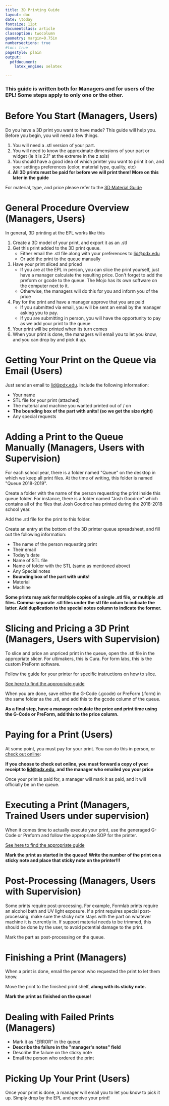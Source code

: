 ```yaml
---
title: 3D Printing Guide
layout: doc
date: \today
fontsize: 12pt
documentclass: article
classoption: twocolumn
geometry: margin=0.75in
numbersections: true
#toc: true
pagestyle: plain
output:
  pdfdocument:
    latex_engine: xelatex

---
```


### This guide is written both for Managers and for users of the EPL! Some steps apply to only one or the other.

# Before You Start (Managers, Users)

Do you have a 3D print you want to have made?  This guide will help you. Before you begin, you will need a few things.
 
1. You will need a .stl version of your part.
1. You will need to know the approximate dimensions of your part or widget (ie it is 2.1" at the extreme in the z axis)
1. You should have a good idea of which printer you want to print it on, and your settings preferences (color, material type, quality, etc)
1. **All 3D prints must be paid for before we will print them! More on this later in the guide**

For material, type, and price please refer to the [3D Material Guide](Printer-Materials)


# General Procedure Overview (Managers, Users)
In general, 3D printing at the EPL works like this
1. Create a 3D model of your print, and export it as an .stl
1. Get this print added to the 3D print queue.
    * Either email the .stl file along with your preferences to lid@pdx.edu
    * Or add the print to the queue manually
1. Have your print sliced and priced
	* If you are at the EPL in person, you can slice the print yourself, just have a manager calculate the resulting price. Don't forget to add the preform or gcode to the queue. The Mojo has its own software on the computer next to it.
	* Otherwise, the managers will do this for you and inform you of the price
1. Pay for the print and have a manager approve that you are paid
	* If you submitted via email, you will be sent an email by the manager asking you to pay.
	* If you are submitting in person, you will have the opportunity to pay as we add your print to the queue
1. Your print will be printed when its turn comes
1. When your print is done, the managers will email you to let you know, and you can drop by and pick it up.

# Getting Your Print on the Queue via Email (Users)
Just send an email to lid@pdx.edu. Include the following information:
- Your name
- STL file for your print (attached)
- The material and machine you wanted printed out of / on
- __The bounding box of the part with units! (so we get the size right)__
- Any special requests

# Adding a Print to the Queue Manually (Managers, Users with Supervision)
For each school year, there is a folder named "Queue" on the desktop in which we keep all print files. At the time of writing, this folder is named "Queue 2018-2019".

Create a folder with the name of the person requesting the print inside this queue folder. For instance, there is a folder named "Josh Goodroe" which contains all of the files that Josh Goodroe has printed during the 2018-2018 school year.

Add the .stl file for the print to this folder.

Create an entry at the bottom of the 3D printer queue spreadsheet, and fill out the following information:
- The name of the person requesting print
- Their email
- Today's date
- Name of STL file
- Name of folder with the STL (same as mentioned above)
- Any Special notes
- __Bounding box of the part with units!__
- Material
- Machine

**Some prints may ask for multiple copies of a single .stl file, or multiple .stl files. Comma-separate .stl files under the stl file colum to indicate the latter. Add duplication to the special notes column to indicate the former.**

# Slicing and Pricing a 3D Print (Managers, Users with Supervision)

To slice and price an unpriced print in the queue, open the .stl file in the appropriate slicer. For ultimakers, this is Cura. For form labs, this is the custom PreForm software.

Follow the guide for your printer for specific instructions on how to slice.

[See here to find the appropriate guide](/doc/equip/printer)

When you are done, save either the G-Code (.gcode) or PreForm (.form) in the same folder as the .stl, and add this to the gcode column of the queue. 

**As a final step, have a manager calculate the price and print time using the G-Code or PreForm, add this to the price column.**

# Paying for a Print (Users)

At some point, you must pay for your print. You can do this in person, or 
[check out online](https://commerce.cashnet.com/cashneti/selfserve/BrowseCatalog.aspx):

**If you choose to check out online, you must forward a copy of your receipt to lid@pdx.edu, and the manager who emailed you your price**

Once your print is paid for, a manager will mark it as paid, and it will officially be on the queue.

# Executing a Print (Managers, Trained Users under supervision)

When it comes time to actually execute your print, use the generaged G-Code or Preform and follow the appropriate SOP for the printer.

[See here to find the appropriate guide](/doc/equip/printer)

**Mark the print as started in the queue!**
**Write the number of the print on a sticky note and place that sticky note on the printer!!!**

# Post-Processing (Managers, Users with Supervision)
Some prints require post-processing.  For example, Formlab prints require an alcohol bath and UV light exposure.  If a print requires special post-processing, make sure the sticky note stays with the part on whatever machine it is currently in.  If support material needs to be trimmed, this should be done by the user, to avoid potential damage to the print.  

Mark the part as post-processing on the queue.

# Finishing a Print (Managers)
When a print is done, email the person who requested the print to let them know.

Move the print to the finished print shelf, **along with its sticky note.**

**Mark the print as finished on the queue!**

# Dealing with Failed Prints (Managers)
- Mark it as "ERROR" in the queue
- __Describe the failure in the "manager's notes" field__
- Describe the failure on the sticky note
- Email the person who ordered the print


# Picking Up Your Print (Users)
Once your print is done, a manager will email you to let you know to pick it up. Simply drop by the EPL and receive your print!






